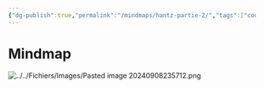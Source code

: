 ```yaml
---
{"dg-publish":true,"permalink":"/mindmaps/hantz-partie-2/","tags":["cours","mindmaps"],"noteIcon":""}
---
```


# Mindmap

![../../Fichiers/Images/Pasted image 20240908235712.png](/img/user/Fichiers/Images/Pasted%20image%2020240908235712.png)
